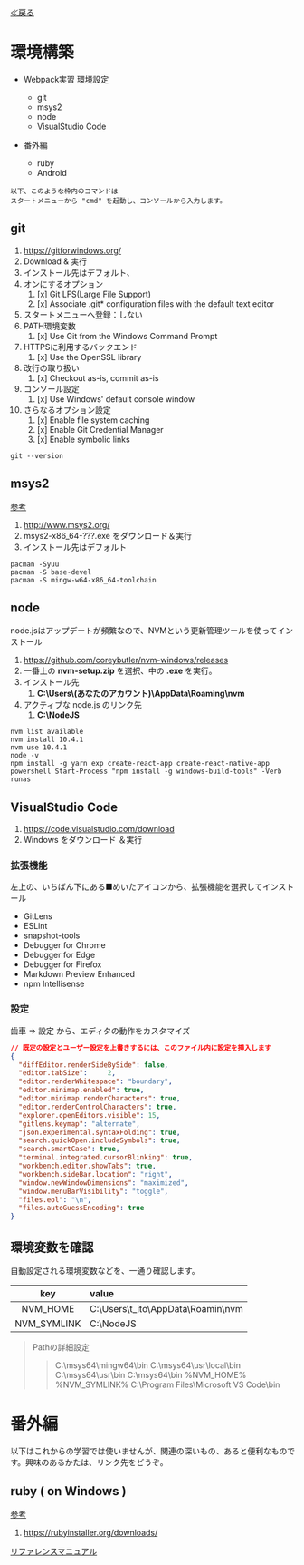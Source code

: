 [≪戻る](0.overview.md)


環境構築
===

- Webpack実習 環境設定
  - git
  - msys2
  - node
  - VisualStudio Code

- 番外編
  - ruby
  - Android 

``` batch
以下、このような枠内のコマンドは
スタートメニューから "cmd" を起動し、コンソールから入力します。
```

git
---

1. <https://gitforwindows.org/>
1. Download & 実行
1. インストール先はデフォルト、
1. オンにするオプション
   1. [x] Git LFS(Large File Support)
   1. [x] Associate .git* configuration files with the default text editor
1. スタートメニューへ登録：しない
1. PATH環境変数
   1. [x] Use Git from the Windows Command Prompt
1. HTTPSに利用するバックエンド
   1. [x] Use the OpenSSL library
1. 改行の取り扱い
   1. [x] Checkout as-is, commit as-is
1. コンソール設定
   1. [x] Use Windows' default console window
1. さらなるオプション設定
   1. [x] Enable file system caching
   1. [x] Enable Git Credential Manager
   1. [x] Enable symbolic links

``` batch
git --version
```

msys2
---

[参考](https://gist.github.com/Hamayama/eb4b4824ada3ac71beee0c9bb5fa546d)

1. <http://www.msys2.org/>
1. msys2-x86_64-???.exe をダウンロード＆実行
1. インストール先はデフォルト

``` batch
pacman -Syuu
pacman -S base-devel
pacman -S mingw-w64-x86_64-toolchain
```

node
---

node.jsはアップデートが頻繁なので、NVMという更新管理ツールを使ってインストール

1. <https://github.com/coreybutler/nvm-windows/releases>
1. 一番上の __nvm-setup.zip__ を選択、中の __.exe__ を実行。
1. インストール先
   1. __C:\Users\\(あなたのアカウント)\AppData\Roaming\nvm__
1. アクティブな node.js のリンク先
   1. __C:\NodeJS__

``` batch
nvm list available
nvm install 10.4.1
nvm use 10.4.1
node -v
npm install -g yarn exp create-react-app create-react-native-app
powershell Start-Process "npm install -g windows-build-tools" -Verb runas
```

VisualStudio Code
---

1. <https://code.visualstudio.com/download>
1. Windows をダウンロード ＆実行

### 拡張機能

左上の、いちばん下にある■めいたアイコンから、拡張機能を選択してインストール

- GitLens
- ESLint
- snapshot-tools
- Debugger for Chrome
- Debugger for Edge
- Debugger for Firefox
- Markdown Preview Enhanced
- npm Intellisense

### 設定

歯車 ⇒ 設定 から、エディタの動作をカスタマイズ

``` json
// 既定の設定とユーザー設定を上書きするには、このファイル内に設定を挿入します
{
  "diffEditor.renderSideBySide": false,
  "editor.tabSize":     2,
  "editor.renderWhitespace": "boundary",
  "editor.minimap.enabled": true,
  "editor.minimap.renderCharacters": true,
  "editor.renderControlCharacters": true,
  "explorer.openEditors.visible": 15,
  "gitlens.keymap": "alternate",
  "json.experimental.syntaxFolding": true,
  "search.quickOpen.includeSymbols": true,
  "search.smartCase": true,
  "terminal.integrated.cursorBlinking": true,
  "workbench.editor.showTabs": true,
  "workbench.sideBar.location": "right",
  "window.newWindowDimensions": "maximized",
  "window.menuBarVisibility": "toggle",
  "files.eol": "\n",
  "files.autoGuessEncoding": true
}
```

環境変数を確認
---

自動設定される環境変数などを、一通り確認します。

key         | value
:----------:|:-
NVM_HOME    | C:\Users\t_ito\AppData\Roamin\nvm
NVM_SYMLINK | C:\NodeJS

> Pathの詳細設定
>> C:\msys64\mingw64\bin
>> C:\msys64\usr\local\bin
>> C:\msys64\usr\bin
>> C:\msys64\bin
>> %NVM_HOME%
>> %NVM_SYMLINK%
>> C:\Program Files\Microsoft VS Code\bin

番外編
===

以下はこれからの学習では使いませんが、関連の深いもの、あると便利なものです。興味のあるかたは、リンク先をどうぞ。

ruby ( on Windows )
---

[参考](https://qiita.com/jnchito/items/08b5be458134073c60e3)

1. <https://rubyinstaller.org/downloads/>

[リファレンスマニュアル](https://docs.ruby-lang.org/ja/)

